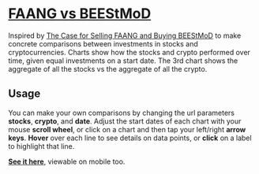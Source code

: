 [FAANG vs BEEStMoD](https://beestmod.herokuapp.com/?stocks=FB,AAPL,AMZN,NFLX,GOOG&crypto=BTC,BCH,ETH,EOS,XLM,XMR,DASH&date=2018-08-13)
===
Inspired by [The Case for Selling FAANG and Buying BEEStMoD](https://medium.com/@omid.malekan/its-time-to-start-selling-your-faang-stocks-and-investing-in-beestmod-9cc0eb8a48ef "Omid Malekan") to make concrete comparisons between investments in stocks and cryptocurrencies.  Charts show how the stocks and crypto performed over time, given equal investments on a start date.  The 3rd chart shows the aggregate of all the stocks vs the aggregate of all the crypto.

Usage
---
You can make your own comparisons by changing the url parameters **stocks**, **crypto**, and **date**.  Adjust the start dates of each chart with your mouse **scroll wheel**, or click on a chart and then tap your left/right **arrow keys**.  **Hover** over each line to see details on data points, or **click** on a label to highlight that line.

**[See it here](https://beestmod.herokuapp.com/?stocks=FB,AAPL,AMZN,NFLX,GOOG&crypto=BTC,BCH,ETH,EOS,XLM,XMR,DASH&date=2018-08-13)**, viewable on mobile too.